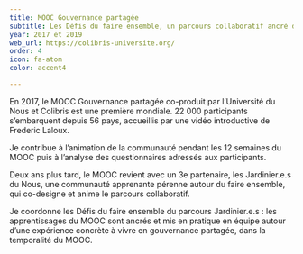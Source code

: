 ```yaml
---
title: MOOC Gouvernance partagée
subtitle: Les Défis du faire ensemble, un parcours collaboratif ancré dans l’expérience
year: 2017 et 2019
web_url: https://colibris-universite.org/
order: 4
icon: fa-atom
color: accent4

---
```

En 2017, le MOOC Gouvernance partagée co-produit par l’Université du Nous et Colibris est une première mondiale. 22 000 participants s’embarquent depuis 56 pays, accueillis par une vidéo introductive de Frederic Laloux.

Je contribue à l’animation de la communauté pendant les 12 semaines du MOOC puis à l’analyse des questionnaires adressés aux participants.

Deux ans plus tard, le MOOC revient avec un 3e partenaire, les Jardinier.e.s du Nous, une communauté apprenante pérenne autour du faire ensemble, qui co-designe et anime le parcours collaboratif.

Je coordonne les Défis du faire ensemble du parcours Jardinier.e.s : les apprentissages du MOOC sont ancrés et mis en pratique en équipe autour d’une expérience concrète à vivre en gouvernance partagée, dans la temporalité du MOOC.
